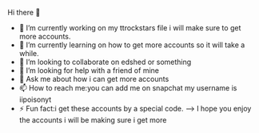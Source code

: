 Hi there 👋



- 🔭 I’m currently working on my ttrockstars file i will make sure to get more accounts.
- 🌱 I’m currently learning on how to get more accounts so it will take a while.
- 👯 I’m looking to collaborate on edshed or something
- 🤔 I’m looking for help with a friend of mine
- 💬 Ask me about how i can get more accounts
- 📫 How to reach me:you can add me on snapchat my username is iipoisonyt
- ⚡ Fun fact:i get these accounts by a special code.
-->
I hope you enjoy the accounts i will be making sure i get more
